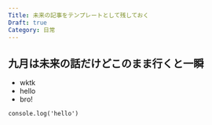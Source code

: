 ```yaml
---
Title: 未来の記事をテンプレートとして残しておく
Draft: true
Category: 日常
---
```


## 九月は未来の話だけどこのまま行くと一瞬

- wktk
- hello
- bro!

```
console.log('hello')
```

<!-- どうしても文体がアサイリョウもしくは村上春樹になる なという烏滸がましい感想を持った-->
